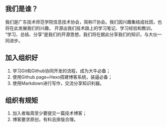 
## 我们是谁？

我们是广东技术师范学院信息技术协会，简称IT协会。我们因兴趣集结成社团，也将在此发展我们的兴趣，
开源出我们技术路上的学习笔记、学习经验和教训。
“学习、总结、分享”是我们的开源思想，我们将在据此分享我们的知识，与大伙一同进步。

## 加入组织好

1. 学习Git和Github协同开发的流程，成为大牛必备；
2. 使用Github page+Hexo搭建博客系统，装逼必备；
3. 使用Markdown进行写作，交流分享知识利器。

## 组织有规矩

1. 加入者每周至少要提交一篇技术博客；
2. 博客要求原创，有料且排版合理。
